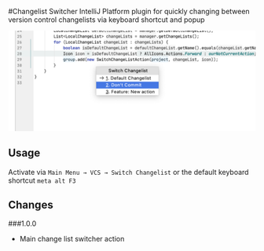 #Changelist Switcher
IntelliJ Platform plugin for quickly changing between version control changelists via keyboard shortcut and popup

![Usage Screenshot](images/usage-screenshot.png)

## Usage
Activate via `Main Menu → VCS → Switch Changelist` or the default keyboard shortcut `meta alt F3`

## Changes
###1.0.0
 * Main change list switcher action
    

